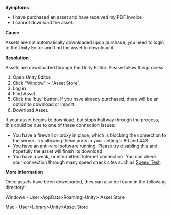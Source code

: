 

**Symptoms**


- I have purchased an asset and have received my PDF invoice
- I cannot download the asset.



**Cause**



Assets are not automatically downloaded upon purchase, you need to login to the Unity Editor and find the asset to download it.



**Resolution**



Assets are downloaded through the Unity Editor. Please follow this process:


1. Open Unity Editor.
2. Click "Window" > "Asset Store".
3. Log in
4. Find Asset.
5. Click the ‘buy’ button. If you have already purchased, there will be an option to download or import.
6. Download Asset.



If your asset begins to download, but stops halfway through the process, this could be due to one of these connection issues:


- You have a firewall or proxy in place, which is blocking the connection to the server. Try allowing these ports in your settings: 80 and 443
- You have an anti-viral software running. Please try disabling this and hopefully the asset will finish its download
- You have a weak, or intermittent Internet connection. You can check your connection through many speed check sites such as [Speed Test](http://www.speedtest.net/).



**More Information**



Once assets have been downloaded, they can also be found in the following directory:



Windows - User>AppData>Roaming>Unity> Asset Store



Mac - User>Library>Unity>Asset Store





